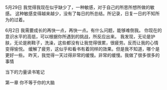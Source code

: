 5月29日
我觉得我现在似乎缺少了，一种敏感，对于自己的所思所想所做的敏感。
这种敏感变得越来越少，没有了每日的所总结。所记录，日复一日的不知所为的过着。

6月2日
我需要成长的再快一点，再快一点。有什么问题，能够难倒我。
你现在的意识水平的高低，可以根据你所遇到的挑战，所反应出来。
我发现，无论是护肤，无论是刷鞋子，洗澡，这些都没有让我觉得很累，很疲劳。反而让我的心情
变得愉悦。 缓解了疲劳，这似乎和看书有着同样的效果。但是我不知道，哪个是更好一些。
昨天，我觉得一天过得非常的缓慢。非常的缓慢。我做了很多很多的事情

当下的力量读书笔记

第一章   你不等于你的大脑